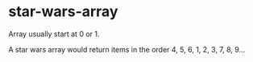 # star-wars-array

Array usually start at 0 or 1.

A star wars array would return items in the order 4, 5, 6, 1, 2, 3, 7, 8, 9...
